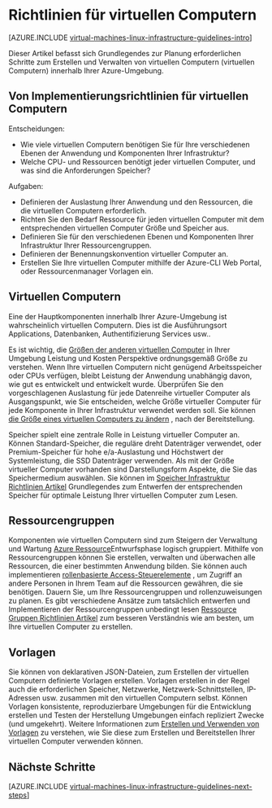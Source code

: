 <properties
    pageTitle="Linux-virtuellen Computern Richtlinien | Microsoft Azure"
    description="Erfahren Sie mehr über die wichtigsten Entwurf und Implementierung von Richtlinien für die Bereitstellung von Linux virtuellen Computern in Azure"
    documentationCenter=""
    services="virtual-machines-linux"
    authors="iainfoulds"
    manager="timlt"
    editor=""
    tags="azure-resource-manager"/>

<tags
    ms.service="virtual-machines-linux"
    ms.workload="infrastructure-services"
    ms.tgt_pltfrm="vm-linux"
    ms.devlang="na"
    ms.topic="article"
    ms.date="09/08/2016"
    ms.author="iainfou"/>

# <a name="virtual-machines-guidelines"></a>Richtlinien für virtuellen Computern

[AZURE.INCLUDE [virtual-machines-linux-infrastructure-guidelines-intro](../../includes/virtual-machines-linux-infrastructure-guidelines-intro.md)] 

Dieser Artikel befasst sich Grundlegendes zur Planung erforderlichen Schritte zum Erstellen und Verwalten von virtuellen Computern (virtuellen Computern) innerhalb Ihrer Azure-Umgebung.

## <a name="implementation-guidelines-for-vms"></a>Von Implementierungsrichtlinien für virtuellen Computern
Entscheidungen:

- Wie viele virtuellen Computern benötigen Sie für Ihre verschiedenen Ebenen der Anwendung und Komponenten Ihrer Infrastruktur?
- Welche CPU- und Ressourcen benötigt jeder virtuellen Computer, und was sind die Anforderungen Speicher?

Aufgaben:

- Definieren der Auslastung Ihrer Anwendung und den Ressourcen, die die virtuellen Computern erforderlich.
- Richten Sie den Bedarf Ressource für jeden virtuellen Computer mit dem entsprechenden virtuellen Computer Größe und Speicher aus.
- Definieren Sie für den verschiedenen Ebenen und Komponenten Ihrer Infrastruktur Ihrer Ressourcengruppen.
- Definieren der Benennungskonvention virtueller Computer an.
- Erstellen Sie Ihre virtuellen Computer mithilfe der Azure-CLI Web Portal, oder Ressourcenmanager Vorlagen ein.

## <a name="virtual-machines"></a>Virtuellen Computern

Eine der Hauptkomponenten innerhalb Ihrer Azure-Umgebung ist wahrscheinlich virtuellen Computern. Dies ist die Ausführungsort Applications, Datenbanken, Authentifizierung Services usw..

Es ist wichtig, die [Größen der anderen virtuellen Computer](virtual-machines-linux-sizes.md) in Ihrer Umgebung Leistung und Kosten Perspektive ordnungsgemäß Größe zu verstehen. Wenn Ihre virtuellen Computern nicht genügend Arbeitsspeicher oder CPUs verfügen, bleibt Leistung der Anwendung unabhängig davon, wie gut es entwickelt und entwickelt wurde. Überprüfen Sie den vorgeschlagenen Auslastung für jede Datenreihe virtueller Computer als Ausgangspunkt, wie Sie entscheiden, welche Größe virtueller Computer für jede Komponente in Ihrer Infrastruktur verwendet werden soll. Sie können [die Größe eines virtuellen Computers zu ändern](virtual-machines-linux-change-vm-size.md) , nach der Bereitstellung.

Speicher spielt eine zentrale Rolle in Leistung virtueller Computer an. Können Standard-Speicher, die reguläre dreht Datenträger verwendet, oder Premium-Speicher für hohe e/a-Auslastung und Höchstwert der Systemleistung, die SSD Datenträger verwenden. Als mit der Größe virtueller Computer vorhanden sind Darstellungsform Aspekte, die Sie das Speichermedium auswählen. Sie können im [Speicher Infrastruktur Richtlinien Artikel](virtual-machines-linux-infrastructure-storage-solutions-guidelines.md) Grundlegendes zum Entwerfen der entsprechenden Speicher für optimale Leistung Ihrer virtuellen Computer zum Lesen.


## <a name="resource-groups"></a>Ressourcengruppen
Komponenten wie virtuellen Computern sind zum Steigern der Verwaltung und Wartung [Azure Ressource](../azure-resource-manager/resource-group-overview.md)Entwurfsphase logisch gruppiert. Mithilfe von Ressourcengruppen können Sie erstellen, verwalten und überwachen alle Ressourcen, die einer bestimmten Anwendung bilden. Sie können auch implementieren [rollenbasierte Access-Steuerelemente](../active-directory/role-based-access-control-what-is.md) , um Zugriff an andere Personen in Ihrem Team auf die Ressourcen gewähren, die sie benötigen. Dauern Sie, um Ihre Ressourcengruppen und rollenzuweisungen zu planen. Es gibt verschiedene Ansätze zum tatsächlich entwerfen und Implementieren der Ressourcengruppen unbedingt lesen [Ressource Gruppen Richtlinien Artikel](virtual-machines-linux-infrastructure-resource-groups-guidelines.md) zum besseren Verständnis wie am besten, um Ihre virtuellen Computer zu erstellen.


## <a name="templates"></a>Vorlagen 
Sie können von deklarativen JSON-Dateien, zum Erstellen der virtuellen Computern definierte Vorlagen erstellen. Vorlagen erstellen in der Regel auch die erforderlichen Speicher, Netzwerke, Netzwerk-Schnittstellen, IP-Adressen usw. zusammen mit den virtuellen Computern selbst. Können Vorlagen konsistente, reproduzierbare Umgebungen für die Entwicklung erstellen und Testen der Herstellung Umgebungen einfach repliziert Zwecke (und umgekehrt). Weitere Informationen zum [Erstellen und Verwenden von Vorlagen](../azure-resource-manager/resource-group-overview.md#template-deployment) zu verstehen, wie Sie diese zum Erstellen und Bereitstellen Ihrer virtuellen Computer verwenden können.


## <a name="next-steps"></a>Nächste Schritte
[AZURE.INCLUDE [virtual-machines-linux-infrastructure-guidelines-next-steps](../../includes/virtual-machines-linux-infrastructure-guidelines-next-steps.md)] 